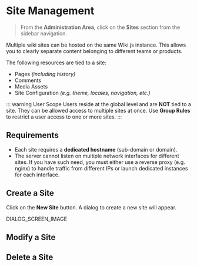 # Site Management

> From the **Administration Area**, click on the **Sites** section from the sidebar navigation.

Multiple wiki sites can be hosted on the same Wiki.js instance. This allows you to clearly separate content belonging to different teams or products.

The following resources are tied to a site:

- Pages *(including history)*
- Comments
- Media Assets
- Site Configuration *(e.g. theme, locales, navigation, etc.)*

::: warning User Scope
Users reside at the global level and are **NOT** tied to a site. They can be allowed access to multiple sites at once. Use **Group Rules** to restrict a user access to one or more sites.
:::

## Requirements

- Each site requires a **dedicated hostname** (sub-domain or domain).
- The server cannot listen on multiple network interfaces for different sites. If you have such need, you must either use a reverse proxy (e.g. nginx) to handle traffic from different IPs or launch dedicated instances for each interface.

## Create a Site

Click on the **New Site** button. A dialog to create a new site will appear.

DIALOG_SCREEN_IMAGE

## Modify a Site



## Delete a Site

